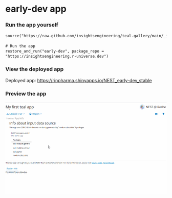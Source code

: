 
<!-- Generated by app_readme_template.Rmd and generate_app_readme.R: do not edit by hand-->

# early-dev app

### Run the app yourself

    source("https://raw.github.com/insightsengineering/teal.gallery/main/_internal/utils/sourceme.R")

    # Run the app
    restore_and_run("early-dev", package_repo = "https://insightsengineering.r-universe.dev")

### View the deployed app

Deployed app: <https://rinpharma.shinyapps.io/NEST_early-dev_stable>

### Preview the app

![](../_internal/quarto/assets/img/early-dev.gif)<!-- -->
